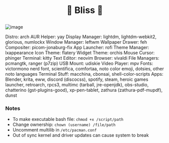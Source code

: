 # <p align="center">🌸 Bliss 🌸</p>
![image](https://user-images.githubusercontent.com/13358601/151288533-13cb7909-76f0-4588-8466-d4e5186b05e6.png)

Distro: arch
AUR Helper: yay
Display Manager: lightdm, lightdm-webkit2, glorious, numlockx
Window Manager: leftwm
Wallpaper Drawer: feh
Compositer: picom-jonaburg-fix
App Launcher: rofi
Theme Manager: lxappearance
Icon Theme: flatery
Widget Theme: orchis
Mouse Cursor: phinger
Terminal: kitty
Text Editor: neovim
Browser: vivaldi
File Managers: pcmangtk, ranger (p7zip)
USB Mount: udiskie
Video Player: mpv
Fonts: victormono nerd font, scientifica, comfortaa, noto color emoji, dotsies, other noto languages
Terminal Stuff: macchina, cbonsai, shell-color-scripts
Apps: Blender, krita, eww, discord (discocss), spotify, steam, heroic games launcher, retroarch, rpcs3, multimc (tarball, jre-openjdk), obs-studio, chatterino (gst-plugins-good), xp-pen-tablet, zathura (zathura-pdf-mupdf), dunst

### Notes
- To make executable bash file: `chmod +x /script/path`
- Change ownership: `chown (username) /file/path`
- Uncomment multilib in `/etc/pacman.conf`
- Out of sync kernel and driver updates can cause system to break

